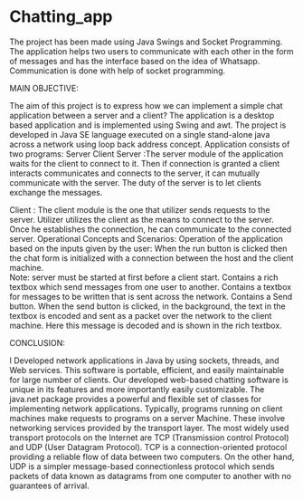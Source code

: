 # Chatting_app
The project has been made using Java Swings and Socket Programming. The application helps two users to communicate with each other in the form of messages and has the interface based on the idea of Whatsapp. Communication is done with help of socket programming. 

MAIN OBJECTIVE:

The aim of this project is to express how we can implement a simple chat application between a server and a client? The application is a desktop based application and is implemented using Swing and awt. The project is developed in Java SE language executed on a single stand-alone java across a network using loop back address concept. 
Application consists of two programs:
Server
Client
Server :The server module of the application waits for the client to connect to it. Then if connection is granted a client interacts communicates and connects to the server, it can mutually communicate with the server. The duty of the server is to let clients exchange the messages.

Client : The client module is the one that utilizer sends requests to the server. Utilizer utilizes the client as the means to connect to the server. Once he establishes the connection, he can communicate to the connected server.
Operational Concepts and Scenarios:
Operation of the application based on the inputs given by the user: 
When the run button is clicked then the chat form is initialized with a connection between the host and the client machine.  
Note: server must be started at first before a client start.
Contains a rich textbox which send messages from one user to another.
Contains a textbox for messages to be written that is sent across the network.
Contains a Send button.
When the send button is clicked, in the background, the text in the textbox is encoded and sent as a packet over the network to the client machine. Here this message is decoded and is shown in the rich textbox.

CONCLUSION:

I Developed network applications in Java by using sockets, threads, and Web services. This software is portable, efficient, and easily maintainable for large number of clients. Our developed web-based chatting software is unique in its features and more importantly easily customizable. The java.net package provides a powerful and flexible set of classes for implementing network applications. Typically, programs running on client machines make requests to programs on a server Machine. These involve networking services provided by the transport layer. The most widely used transport protocols on the Internet are TCP (Transmission control Protocol) and UDP (User Datagram Protocol). TCP is a connection-oriented protocol providing a reliable flow of data between two computers. On the other hand, UDP is a simpler message-based connectionless protocol which sends packets of data known as datagrams from one computer to another with no guarantees of arrival.

